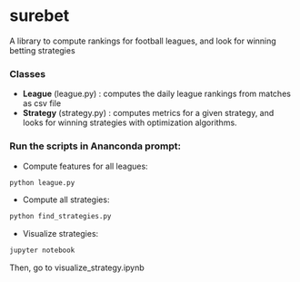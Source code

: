 # surebet
A library to compute rankings for football leagues, and look for winning betting strategies
### Classes
- **League** (league.py) : computes the daily league rankings from matches as csv file
- **Strategy** (strategy.py) : computes metrics for a given strategy, and looks for winning strategies with optimization algorithms.
### Run the scripts in Ananconda prompt:
- Compute features for all leagues: 
```sh
python league.py 
```
-  Compute all strategies:
```sh
python find_strategies.py
```
- Visualize strategies:
```sh
jupyter notebook
```
Then, go to visualize_strategy.ipynb
